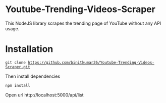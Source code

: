 # Youtube-Trending-Videos-Scraper
This NodeJS library scrapes the trending page of YouTube without any API usage.

# Installation
<code>git clone https://github.com/binitkumar26/Youtube-Trending-Videos-Scraper.git</code>

Then install dependencies

<code>npm install</code>

Open url http://localhost:5000/api/list

